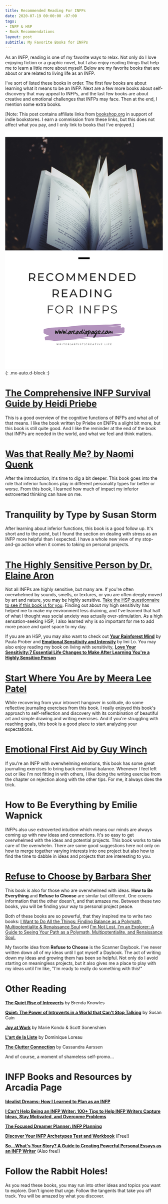 ```yaml
---
title: Recommended Reading For INFPs
date: 2020-07-19 00:00:00 -07:00
tags:
- INFP & HSP
- Book Recommendations 
layout: post
subtitle: My Favorite Books for INFPs
---
```


As an INFP, reading is one of my favorite ways to relax. Not only do I love enjoying fiction or a graphic novel, but I also enjoy reading things that help me to learn a little more about myself. Below are my favorite books that are about or are related to living life as an INFP.

I've sort of listed these books in order. The first few books are about learning what it means to be an INFP. Next are a few more books about self-discovery that may appeal to INFPs, and the last few books are about creative and emotional challenges that INFPs may face. Then at the end, I mention some extra books.

\[Note: This post contains affiliate links from [bookshop.org](https://bookshop.org/) in support of indie bookstores. I earn a commission from these links, but this does not affect what you pay, and I only link to books that I’ve enjoyed.\]

![](/uploads/recommended-reading.png){: .mx-auto.d-block :}


# [The Comprehensive INFP Survival Guide by Heidi Priebe](https://bookshop.org/a/8232/9781945796159)

This is a good overview of the cognitive functions of INFPs and what all of that means. I like the book written by Priebe on ENFPs a slight bit more, but this book is still quite good. And I like the reminder at the end of the book that INFPs are needed in the world, and what we feel and think matters.

# [Was that Really Me? by Naomi Quenk](https://bookshop.org/a/8232/9780891061700)

After the introduction, it's time to dig a bit deeper. This book goes into the role that inferior functions play in different personality types for better or worse. From this book, I learned how much of impact my inferior extroverted thinking can have on me.

# Tranquility by Type by Susan Storm

After learning about inferior functions, this book is a good follow up. It's short and to the point, but I found the section on dealing with stress as an INFP more helpful than I expected. I have a whole new view of my stop-and-go action when it comes to taking on personal projects.

# [The Highly Sensitive Person by Dr. Elaine Aron ](https://bookshop.org/a/8232/9780553062182)

Not all INFPs are highly sensitive, but many are. If you're often overwhelmed by sounds, smells, or textures, or you are often deeply moved by art and nature, you may be highly sensitive. [Take the HSP questionnaire to see if this book is for you](http://hsperson.com/test/). Finding out about my high sensitivity has helped me to make my environment less draining, and I've learned that half of what I thought was social anxiety was actually over-stimulation. As a high sensation-seeking HSP, I also learned why is so important for me to add more peace and quiet space to my day.

If you are an HSP, you may also want to check out [**Your Rainforest Mind**](https://bookshop.org/a/8232/9780692713105) by Paula Prober and [**Emotional Sensitivity and Intensity**](https://bookshop.org/a/8232/9781473656031) by Imi Lo. You may also enjoy reading my book on living with sensitivity, [**Love Your Sensitivity:7 Essential Life Changes to Make After Learning You're a Highly Sensitive Person**](https://payhip.com/b/KI5eW)

# [Start Where You Are by Meera Lee Patel ](https://bookshop.org/a/8232/9780399174827)

While recovering from your introvert hangover in solitude, do some reflective journaling exercises from this book. I really enjoyed this book's approach to self-reflection and discovery with its combination of beautiful art and simple drawing and writing exercises. And if you're struggling with reaching goals, this book is a good place to start analyzing your expectations.

# [Emotional First Aid by Guy Winch](https://bookshop.org/a/8232/9780142181072)

If you're an INFP with overwhelming emotions, this book has some great journaling exercises to bring back emotional balance. Whenever I feel left out or like I'm not fitting in with others, I like doing the writing exercise from the chapter on rejection along with the other tips. For me, it always does the trick.

# How to Be Everything by Emilie Wapnick

INFPs also use extroverted intuition which means our minds are always coming up with new ideas and connections. It's so easy to get overwhelmed with the ideas and potential projects. This book works to take care of the overwhelm. There are some good suggestions here not only on how to merge together varying interests into one project but also how to find the time to dabble in ideas and projects that are interesting to you.

# [Refuse to Choose by Barbara Sher](https://bookshop.org/a/8232/9781594866265)

This book is also for those who are overwhelmed with ideas. **How to Be Everything** and **Refuse to Choose** are similar but different. One covers information that the other doesn't, and that amazes me. Between these two books, you will be finding your way to personal project peace.

Both of these books are so powerful, that they inspired me to write two books: [I Want to Do All the Things: Finding Balance as a Polymath, Multipotentialite & Renaissance Soul](https://payhip.com/b/4ljG) and [I'm Not Lost. I'm an Explorer: A Guide to Seeing Your Path as a Polymath, Multipotentialite, and Renaissance Soul.](https://payhip.com/b/THgfD)

My favorite idea from **Refuse to Choose** is the Scanner Daybook. I've never written down all of my ideas until I got myself a Daybook. The act of writing down my ideas and growing them has been so helpful. Not only do I avoid starting on meaningless projects, but it also gives me a place to play with my ideas until I'm like, "I'm ready to really do something with this!"

# Other Reading

[**The Quiet Rise of Introverts**](https://bookshop.org/a/8232/9781633536418) by Brenda Knowles

[**Quiet: The Power of Introverts in a World that Can't Stop Talking**](https://bookshop.org/a/8232/9780307352156) by Susan Cain

[**Joy at Work**](https://bookshop.org/a/8232/9780316423328) by Marie Kondo & Scott Sonenshien

[**L'art de la Liste**](https://bookshop.org/a/8232/9781409182917) by Dominique Loreau

[**The Clutter Connection**](https://bookshop.org/a/8232/9781633538566) by Cassandra Aarssen

And of course, a moment of shameless self-promo...

# INFP Books and Resources by Arcadia Page

[**Idealist Dreams: How I Learned to Plan as an INFP**](https://payhip.com/b/KrBh) 

[**I Can't Help Being an INFP Writer: 100+ Tips to Help INFP Writers Capture Ideas, Stay Motivated, and Overcome Problems**](https://payhip.com/b/4tWM)

[**The Focused Dreamer Planner: INFP Planning**](https://payhip.com/b/LZQNK)

[**Discover Your INFP Archetypes Test and Workbook**](https://payhip.com/b/Di7wb) (Free!)

[**So...What's Your Story? A Guide to Creating Powerful Personal Essays as an INFP Writer**](https://payhip.com/b/NeotK) (Also free!)



# Follow the Rabbit Holes!

As you read these books, you may run into other ideas and topics you want to explore. Don't ignore that urge. Follow the tangents that take you off track. You will be amazed by what you discover.
